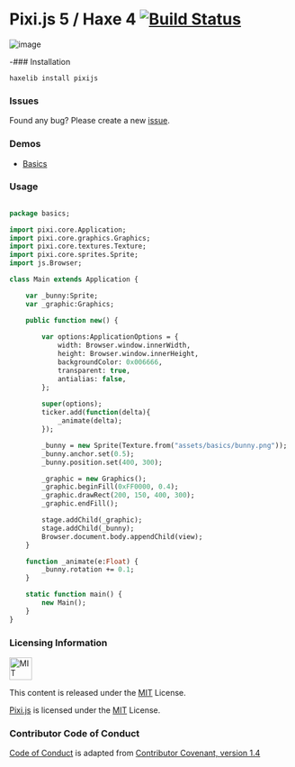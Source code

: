 # Pixi.js 5 / Haxe 4 [![Build Status](https://travis-ci.org/markknol/pixi-haxe.svg?branch=pixi5)](https://travis-ci.org/markknol/pixi-haxe)

![image](https://user-images.githubusercontent.com/576184/70228763-38c03100-1755-11ea-9f2a-b1afc30be237.png)


-### Installation

```
haxelib install pixijs
```

### Issues

Found any bug? Please create a new [issue](https://github.com/pixijs/pixi-haxe/issues/new).

### Demos

* [Basics](http://notboring.github.io/demos/haxe-pixi/basics.html)

### Usage

```haxe

package basics;

import pixi.core.Application;
import pixi.core.graphics.Graphics;
import pixi.core.textures.Texture;
import pixi.core.sprites.Sprite;
import js.Browser;

class Main extends Application {

	var _bunny:Sprite;
	var _graphic:Graphics;

	public function new() {
		
		var options:ApplicationOptions = {
			width: Browser.window.innerWidth,
			height: Browser.window.innerHeight,
			backgroundColor: 0x006666,
			transparent: true,
			antialias: false,
		};
		
		super(options);
		ticker.add(function(delta){
			_animate(delta);
		});

		_bunny = new Sprite(Texture.from("assets/basics/bunny.png"));
		_bunny.anchor.set(0.5);
		_bunny.position.set(400, 300);

		_graphic = new Graphics();
		_graphic.beginFill(0xFF0000, 0.4);
		_graphic.drawRect(200, 150, 400, 300);
		_graphic.endFill();

		stage.addChild(_graphic);
		stage.addChild(_bunny);
		Browser.document.body.appendChild(view);
	}

	function _animate(e:Float) {
		_bunny.rotation += 0.1;
	}

	static function main() {
		new Main();
	}
}
```

### Licensing Information

<a rel="license" href="http://opensource.org/licenses/MIT">
<img alt="MIT license" height="40" src="http://upload.wikimedia.org/wikipedia/commons/c/c3/License_icon-mit.svg" /></a>

This content is released under the [MIT](http://opensource.org/licenses/MIT) License.

[Pixi.js](https://github.com/GoodBoyDigital/pixi.js) is licensed under the [MIT](http://opensource.org/licenses/MIT) License.


### Contributor Code of Conduct

[Code of Conduct](https://github.com/CoralineAda/contributor_covenant) is adapted from [Contributor Covenant, version 1.4](http://contributor-covenant.org/version/1/4)
